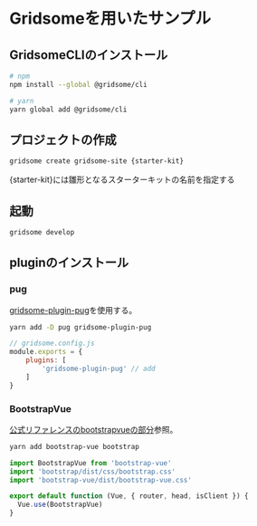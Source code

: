 # Gridsomeを用いたサンプル

## GridsomeCLIのインストール

```bash
# npm
npm install --global @gridsome/cli

# yarn
yarn global add @gridsome/cli
```
## プロジェクトの作成

```bash
gridsome create gridsome-site {starter-kit}
```

{starter-kit}には雛形となるスターターキットの名前を指定する


## 起動

```bash
gridsome develop
```

## pluginのインストール

### pug

[gridsome-plugin-pug](https://github.com/gluons/gridsome-plugin-pug)を使用する。

```bash
yarn add -D pug gridsome-plugin-pug
```

```js
// gridsome.config.js
module.exports = {
 	plugins: [
		'gridsome-plugin-pug' // add
	]
}
```

### BootstrapVue

[公式リファレンスのbootstrapvueの部分](https://gridsome.org/docs/assets-css/#bootstrapvue)参照。

```bash
yarn add bootstrap-vue bootstrap
```

```js
import BootstrapVue from 'bootstrap-vue'
import 'bootstrap/dist/css/bootstrap.css'
import 'bootstrap-vue/dist/bootstrap-vue.css'

export default function (Vue, { router, head, isClient }) {
  Vue.use(BootstrapVue)
}
```
